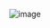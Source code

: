 ![image](https://s3.amazonaws.com/intranet-projects-files/holbertonschool-sysadmin_devops/293/d42WuBh.png)